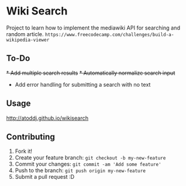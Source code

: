 # Wiki Search

Project to learn how to implement the mediawiki API for searching and random article.
`https://www.freecodecamp.com/challenges/build-a-wikipedia-viewer`

## To-Do
~~* Add multiple search results~~
~~* Automatically normalize search input~~
* Add error handling for submitting a search with no text

## Usage

http://atoddj.github.io/wikisearch

## Contributing

1. Fork it!
2. Create your feature branch: `git checkout -b my-new-feature`
3. Commit your changes: `git commit -am 'Add some feature'`
4. Push to the branch: `git push origin my-new-feature`
5. Submit a pull request :D
